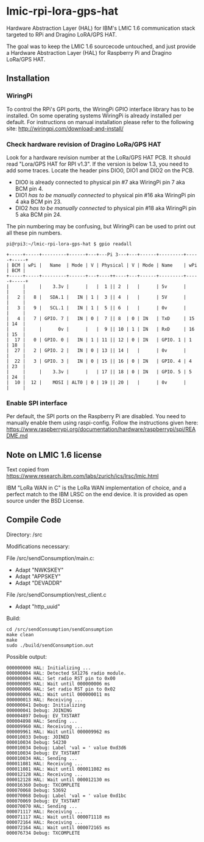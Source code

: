 # lmic-rpi-lora-gps-hat

Hardware Abstraction Layer (HAL) for IBM's LMIC 1.6 communication stack 
targeted to RPi and Dragino LoRA/GPS HAT.

The goal was to keep the LMIC 1.6 sourcecode untouched, and just provide a
Hardware Abstraction Layer (HAL) for Raspberry Pi and Dragino LoRa/GPS HAT.

## Installation

### WiringPi
To control the RPi's GPI ports, the WiringPi GPIO interface library has to
be installed. On some operating systems WiringPi is already installed per
default. For instructions on manual installation please refer to the 
following site: 
http://wiringpi.com/download-and-install/

### Check hardware revision of Dragino LoRa/GPS HAT
Look for a hardware revision number at the LoRa/GPS HAT PCB.
It should read "Lora/GPS HAT for RPI v1.3". If the version is below 1.3, you
need to add some traces. Locate the header pins DIO0, DIO1 and DIO2 on the PCB.
* DIO0 is already connected to physical pin #7 aka WiringPi pin 7 aka BCM pin 4.
* DIO1 *has to be manually connected* to physical pin #16 aka WiringPi pin 4 aka BCM pin 23.
* DIO2 *has to be manually connected* to physical pin #18 aka WiringPi pin 5 aka BCM pin 24.

The pin numbering may be confusing, but WiringPi can be used to print out all these
pin numbers.

    pi@rpi3:~/lmic-rpi-lora-gps-hat $ gpio readall

    +-----+-----+---------+------+---+---Pi 3---+---+------+---------+-----+-----+
    | BCM | wPi |   Name  | Mode | V | Physical | V | Mode | Name    | wPi | BCM |
    +-----+-----+---------+------+---+----++----+---+------+---------+-----+-----+
    |     |     |    3.3v |      |   |  1 || 2  |   |      | 5v      |     |     |
    |   2 |   8 |   SDA.1 |   IN | 1 |  3 || 4  |   |      | 5V      |     |     |
    |   3 |   9 |   SCL.1 |   IN | 1 |  5 || 6  |   |      | 0v      |     |     |
    |   4 |   7 | GPIO. 7 |   IN | 0 |  7 || 8  | 0 | IN   | TxD     | 15  | 14  |
    |     |     |      0v |      |   |  9 || 10 | 1 | IN   | RxD     | 16  | 15  |
    |  17 |   0 | GPIO. 0 |   IN | 1 | 11 || 12 | 0 | IN   | GPIO. 1 | 1   | 18  |
    |  27 |   2 | GPIO. 2 |   IN | 0 | 13 || 14 |   |      | 0v      |     |     |
    |  22 |   3 | GPIO. 3 |   IN | 0 | 15 || 16 | 0 | IN   | GPIO. 4 | 4   | 23  |
    |     |     |    3.3v |      |   | 17 || 18 | 0 | IN   | GPIO. 5 | 5   | 24  |
    |  10 |  12 |    MOSI | ALT0 | 0 | 19 || 20 |   |      | 0v      |     |     |


### Enable SPI interface
Per default, the SPI ports on the Raspberry Pi are disabled. You need to
manually enable them using raspi-config.
Follow the instructions given here: 
https://www.raspberrypi.org/documentation/hardware/raspberrypi/spi/README.md

## Note on LMIC 1.6 license
Text copied from https://www.research.ibm.com/labs/zurich/ics/lrsc/lmic.html

IBM "LoRa WAN in C" is the LoRa WAN implementation of choice, and a perfect
match to the IBM LRSC on the end device. It is provided as open source under 
the BSD License.

## Compile Code
Directory: /src

Modifications necessary: 

File /src/sendConsumption/main.c:

* Adapt "NWKSKEY" 
* Adapt "APPSKEY" 
* Adapt "DEVADDR" 

File /src/sendConsumption/rest_client.c

* Adapt "http_uuid" 

Build:

    cd /src/sendConsumption/sendConsumption
    make clean
    make
    sudo ./build/sendConsumption.out

Possible output:

    000000000 HAL: Initializing ...
    000000004 HAL: Detected SX1276 radio module.
    000000004 HAL: Set radio RST pin to 0x00
    000000005 HAL: Wait until 000000006 ms
    000000006 HAL: Set radio RST pin to 0x02
    000000006 HAL: Wait until 000000011 ms
    000000013 HAL: Receiving ...
    000000041 Debug: Initializing
    000000041 Debug: JOINING
    000004897 Debug: EV_TXSTART
    000004898 HAL: Sending ...
    000009960 HAL: Receiving ...
    000009961 HAL: Wait until 000009962 ms
    000010033 Debug: JOINED
    000010034 Debug: 54230
    000010034 Debug: Label 'val = ' value 0xd3d6
    000010034 Debug: EV_TXSTART
    000010034 HAL: Sending ...
    000011081 HAL: Receiving ...
    000011081 HAL: Wait until 000011082 ms
    000012128 HAL: Receiving ...
    000012128 HAL: Wait until 000012130 ms
    000016360 Debug: TXCOMPLETE
    000070068 Debug: 53692
    000070068 Debug: Label 'val = ' value 0xd1bc
    000070069 Debug: EV_TXSTART
    000070070 HAL: Sending ...
    000071117 HAL: Receiving ...
    000071117 HAL: Wait until 000071118 ms
    000072164 HAL: Receiving ...
    000072164 HAL: Wait until 000072165 ms
    000076734 Debug: TXCOMPLETE
